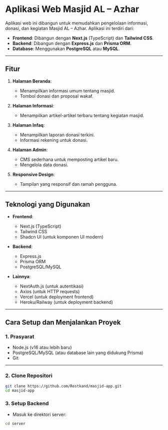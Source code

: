 # Aplikasi Web Masjid AL – Azhar

Aplikasi web ini dibangun untuk memudahkan pengelolaan informasi, donasi, dan kegiatan Masjid AL – Azhar. Aplikasi ini terdiri dari:

- **Frontend**: Dibangun dengan **Next.js** (TypeScript) dan **Tailwind CSS**.
- **Backend**: Dibangun dengan **Express.js** dan **Prisma ORM**.
- **Database**: Menggunakan **PostgreSQL** atau **MySQL**.

---

## Fitur

1. **Halaman Beranda**:
   - Menampilkan informasi umum tentang masjid.
   - Tombol donasi dan proposal wakaf.

2. **Halaman Informasi**:
   - Menampilkan artikel-artikel terbaru tentang kegiatan masjid.

3. **Halaman Infaq**:
   - Menampilkan laporan donasi terkini.
   - Informasi rekening untuk donasi.

4. **Halaman Admin**:
   - CMS sederhana untuk memposting artikel baru.
   - Mengelola data donasi.

5. **Responsive Design**:
   - Tampilan yang responsif dan ramah pengguna.

---

## Teknologi yang Digunakan

- **Frontend**:
  - Next.js (TypeScript)
  - Tailwind CSS
  - Shadcn UI (untuk komponen UI modern)

- **Backend**:
  - Express.js
  - Prisma ORM
  - PostgreSQL/MySQL

- **Lainnya**:
  - NextAuth.js (untuk autentikasi)
  - Axios (untuk HTTP requests)
  - Vercel (untuk deployment frontend)
  - Heroku/Railway (untuk deployment backend)

---

## Cara Setup dan Menjalankan Proyek

### 1. Prasyarat

- Node.js (v16 atau lebih baru)
- PostgreSQL/MySQL (atau database lain yang didukung Prisma)
- Git

---

### 2. Clone Repositori

```bash
git clone https://github.com/Restkand/masjid-app.git
cd masjid-app
```

### 3. Setup Backend

- Masuk ke direktori server:
```bash
cd server
```



